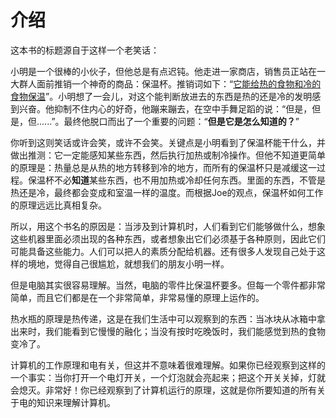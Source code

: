 # 介绍
这本书的标题源自于这样一个老笑话：

小明是一个很棒的小伙子，但他总是有点迟钝。他走进一家商店，销售员正站在一大群人面前推销一个神奇的商品：保温杯。推销词如下：“<u>它能给热的食物和冷的食物保温</u>”。小明想了一会儿，对这个能判断放进去的东西是热的还是冷的发明感到兴奋。他抑制不住内心的好奇，他蹦来蹦去，在空中手舞足蹈的说：“但是，但是，但......”。最终他脱口而出了一个重要的问题：“**但是它是怎么知道的？**”

你听到这则笑话或许会笑，或许不会笑。关键点是小明看到了保温杯能干什么，并做出推测：它一定能感知某些东西，然后执行加热或制冷操作。但他不知道更简单的原理是：热量总是从热的地方转移到冷的地方，而所有的保温杯只是减缓这一过程。保温杯不必**知道**某些东西，也不用加热或冷却任何东西。里面的东西，不管是热还是冷，最终都会变成和室温一样的温度。而根据Joe的观点，保温杯如何工作的原理远远比真相复杂。

所以，用这个书名的原因是：当涉及到计算机时，人们看到它们能够做什么，想象这些机器里面必须出现的各种东西，或者想象出它们必须基于各种原则，因此它们可能具备这些能力。人们可以把人的素质分配给机器。还有很多人发现自己处于这样的境地，觉得自己很尴尬，就想我们的朋友小明一样。

但是电脑其实很容易理解。当然，电脑的零件比保温杯要多。但每一个零件都非常简单，而且它们都是在一个非常简单，非常易懂的原理上运作的。

热水瓶的原理是热传递，这是在我们生活中可以观察到的东西：当冰块从冰箱中拿出来时，我们能看到它慢慢的融化；当没有按时吃晚饭时，我们能感觉到热的食物变冷了。

计算机的工作原理和电有关，但这并不意味着很难理解。如果你已经观察到这样的一个事实：当你打开一个电灯开关，一个灯泡就会亮起来；把这个开关关掉，灯就会熄灭。非常好！你已经观察到了计算机运行的原理，这就是你所要知道的所有关于电的知识来理解计算机。
